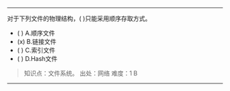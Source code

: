 ---
对于下列文件的物理结构，( )只能采用顺序存取方式。
- ( ) A.顺序文件 
- (x) B.链接文件 
- ( ) C.索引文件 
- ( ) D.Hash文件

> 知识点：文件系统。
> 出处：网络
> 难度：1
> B

---